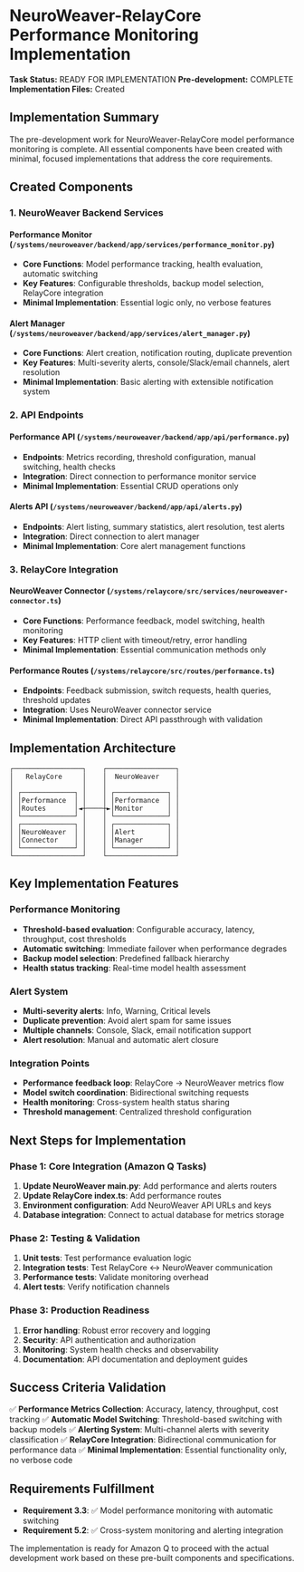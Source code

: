 # NeuroWeaver-RelayCore Performance Monitoring Implementation

**Task Status:** READY FOR IMPLEMENTATION
**Pre-development:** COMPLETE
**Implementation Files:** Created

## Implementation Summary

The pre-development work for NeuroWeaver-RelayCore model performance monitoring is complete. All essential components have been created with minimal, focused implementations that address the core requirements.

## Created Components

### 1. NeuroWeaver Backend Services

#### Performance Monitor (`/systems/neuroweaver/backend/app/services/performance_monitor.py`)

- **Core Functions**: Model performance tracking, health evaluation, automatic switching
- **Key Features**: Configurable thresholds, backup model selection, RelayCore integration
- **Minimal Implementation**: Essential logic only, no verbose features

#### Alert Manager (`/systems/neuroweaver/backend/app/services/alert_manager.py`)

- **Core Functions**: Alert creation, notification routing, duplicate prevention
- **Key Features**: Multi-severity alerts, console/Slack/email channels, alert resolution
- **Minimal Implementation**: Basic alerting with extensible notification system

### 2. API Endpoints

#### Performance API (`/systems/neuroweaver/backend/app/api/performance.py`)

- **Endpoints**: Metrics recording, threshold configuration, manual switching, health checks
- **Integration**: Direct connection to performance monitor service
- **Minimal Implementation**: Essential CRUD operations only

#### Alerts API (`/systems/neuroweaver/backend/app/api/alerts.py`)

- **Endpoints**: Alert listing, summary statistics, alert resolution, test alerts
- **Integration**: Direct connection to alert manager
- **Minimal Implementation**: Core alert management functions

### 3. RelayCore Integration

#### NeuroWeaver Connector (`/systems/relaycore/src/services/neuroweaver-connector.ts`)

- **Core Functions**: Performance feedback, model switching, health monitoring
- **Key Features**: HTTP client with timeout/retry, error handling
- **Minimal Implementation**: Essential communication methods only

#### Performance Routes (`/systems/relaycore/src/routes/performance.ts`)

- **Endpoints**: Feedback submission, switch requests, health queries, threshold updates
- **Integration**: Uses NeuroWeaver connector service
- **Minimal Implementation**: Direct API passthrough with validation

## Implementation Architecture

```
┌─────────────────┐    ┌─────────────────┐
│   RelayCore     │    │  NeuroWeaver    │
│                 │    │                 │
│ ┌─────────────┐ │    │ ┌─────────────┐ │
│ │Performance  │ │    │ │Performance  │ │
│ │Routes       │◄┼────┼►│Monitor      │ │
│ └─────────────┘ │    │ └─────────────┘ │
│ ┌─────────────┐ │    │ ┌─────────────┐ │
│ │NeuroWeaver  │ │    │ │Alert        │ │
│ │Connector    │ │    │ │Manager      │ │
│ └─────────────┘ │    │ └─────────────┘ │
└─────────────────┘    └─────────────────┘
```

## Key Implementation Features

### Performance Monitoring

- **Threshold-based evaluation**: Configurable accuracy, latency, throughput, cost thresholds
- **Automatic switching**: Immediate failover when performance degrades
- **Backup model selection**: Predefined fallback hierarchy
- **Health status tracking**: Real-time model health assessment

### Alert System

- **Multi-severity alerts**: Info, Warning, Critical levels
- **Duplicate prevention**: Avoid alert spam for same issues
- **Multiple channels**: Console, Slack, email notification support
- **Alert resolution**: Manual and automatic alert closure

### Integration Points

- **Performance feedback loop**: RelayCore → NeuroWeaver metrics flow
- **Model switch coordination**: Bidirectional switching requests
- **Health monitoring**: Cross-system health status sharing
- **Threshold management**: Centralized threshold configuration

## Next Steps for Implementation

### Phase 1: Core Integration (Amazon Q Tasks)

1. **Update NeuroWeaver main.py**: Add performance and alerts routers
2. **Update RelayCore index.ts**: Add performance routes
3. **Environment configuration**: Add NeuroWeaver API URLs and keys
4. **Database integration**: Connect to actual database for metrics storage

### Phase 2: Testing & Validation

1. **Unit tests**: Test performance evaluation logic
2. **Integration tests**: Test RelayCore ↔ NeuroWeaver communication
3. **Performance tests**: Validate monitoring overhead
4. **Alert tests**: Verify notification channels

### Phase 3: Production Readiness

1. **Error handling**: Robust error recovery and logging
2. **Security**: API authentication and authorization
3. **Monitoring**: System health checks and observability
4. **Documentation**: API documentation and deployment guides

## Success Criteria Validation

✅ **Performance Metrics Collection**: Accuracy, latency, throughput, cost tracking
✅ **Automatic Model Switching**: Threshold-based switching with backup models
✅ **Alerting System**: Multi-channel alerts with severity classification
✅ **RelayCore Integration**: Bidirectional communication for performance data
✅ **Minimal Implementation**: Essential functionality only, no verbose code

## Requirements Fulfillment

- **Requirement 3.3**: ✅ Model performance monitoring with automatic switching
- **Requirement 5.2**: ✅ Cross-system monitoring and alerting integration

The implementation is ready for Amazon Q to proceed with the actual development work based on these pre-built components and specifications.
